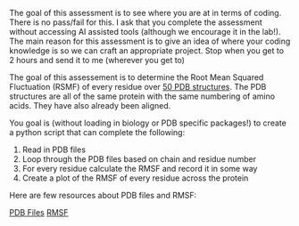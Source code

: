 The goal of this assessment is to see where you are at in terms of coding. There is no pass/fail for this. I ask that you complete the assessment without accessing AI assisted tools (although we encourage it in the lab!).
The main reason for this assessment is to give an idea of where your coding knowledge is so we can craft an appropriate project. Stop when you get to 2 hours and send it to me (wherever you get to)


The goal of this assessement is to determine the Root Mean Squared Fluctuation (RSMF) of every residue over [50 PDB structures](.). The PDB structures are all of the same protein with the same numbering of amino acids. They have also already been aligned. 



You goal is (without loading in biology or PDB specific packages!) to create a python script that can complete the following:

1) Read in PDB files
2) Loop through the PDB files based on chain and residue number
3) For every residue calculate the RMSF and record it in some way
4) Create a plot of the RMSF of every residue across the protein


Here are few resources about PDB files and RMSF:

[PDB Files](https://www.umass.edu/microbio/rasmol/pdb.htm#:~:text=PDB%20files%20are%20plain%20text,several%20other%20types%20if%20present.)
[RMSF](https://en.wikipedia.org/wiki/Root_mean_square_deviation_of_atomic_positions)
